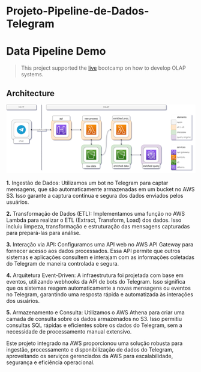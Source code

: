 # Projeto-Pipeline-de-Dados-Telegram

# Data Pipeline Demo

> This project supported the [live](https://www.youtube.com/watch?v=RjAyrgzTPW4) bootcamp on how to develop OLAP systems.

## Architecture

<p align="center"><img src="architecture.png"></p>

**1.**  Ingestão de Dados: Utilizamos um bot no Telegram para captar mensagens, que são automaticamente armazenadas em um bucket no AWS S3. Isso garante a captura contínua e segura dos dados enviados pelos usuários.

**2.**  Transformação de Dados (ETL): Implementamos uma função no AWS Lambda para realizar o ETL (Extract, Transform, Load) dos dados. Isso incluiu limpeza, transformação e estruturação das mensagens capturadas para prepará-las para análise.

**3.**  Interação via API: Configuramos uma API web no AWS API Gateway para fornecer acesso aos dados processados. Essa API permite que outros sistemas e aplicações consultem e interajam com as informações coletadas do Telegram de maneira controlada e segura.

**4.**  Arquitetura Event-Driven: A infraestrutura foi projetada com base em eventos, utilizando webhooks da API de bots do Telegram. Isso significa que os sistemas reagem automaticamente a novas mensagens ou eventos no Telegram, garantindo uma resposta rápida e automatizada às interações dos usuários.

**5.**  Armazenamento e Consulta: Utilizamos o AWS Athena para criar uma camada de consulta sobre os dados armazenados no S3. Isso permitiu consultas SQL rápidas e eficientes sobre os dados do Telegram, sem a necessidade de processamento manual extensivo.



Este projeto integrado na AWS proporcionou uma solução robusta para ingestão, processamento e disponibilização de dados do Telegram, aproveitando os serviços gerenciados da AWS para escalabilidade, segurança e eficiência operacional.
